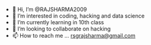 - 👋 Hi, I’m @RAJSHARMA2009
- 👀 I’m interested in coding, hacking and data science
- 🌱 I’m currently learning in 10th class
- 💞️ I’m looking to collaborate on hacking
- 📫 How to reach me ...
rsgrajsharma@gmail.com
<!---
RAJSHARMA2009/RAJSHARMA2009 is a ✨ special ✨ repository because its `README.md` (this file) appears on your GitHub profile.
You can click the Preview link to take a look at your changes.
--->
